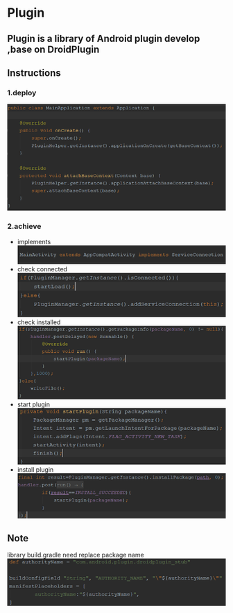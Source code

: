 # Plugin

## Plugin is a library of Android plugin develop ,base on DroidPlugin

## Instructions

###  1.deploy
  ![image](https://github.com/FreetoflyBai/Plugin/blob/master/screenshots/1.png)
###  2.achieve
  * implements<br>
  ![image](https://github.com/FreetoflyBai/Plugin/blob/master/screenshots/2.png)
  * check connected<br>
  ![image](https://github.com/FreetoflyBai/Plugin/blob/master/screenshots/3.png)
  * check installed<br>
  ![image](https://github.com/FreetoflyBai/Plugin/blob/master/screenshots/4.png)
  * start plugin<br>
  ![image](https://github.com/FreetoflyBai/Plugin/blob/master/screenshots/5.png)
  * install plugin<br>
  ![image](https://github.com/FreetoflyBai/Plugin/blob/master/screenshots/6.png)

## Note
   library build.gradle need replace package name<br>
   ![image](https://github.com/FreetoflyBai/Plugin/blob/master/screenshots/7.png)

